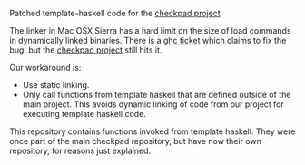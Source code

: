 Patched template-haskell code for the [checkpad project](http://cpmed.de)

The linker in Mac OSX Sierra has a hard limit on the size of load commands
in dynamically linked binaries. There is a
[ghc ticket](https://ghc.haskell.org/trac/ghc/ticket/12479) which claims to
fix the bug, but the [checkpad project](http://cpmed.de) still hits it.

Our workaround is:

* Use static linking.
* Only call functions from template haskell that are defined outside of the main project.
  This avoids dynamic linking of code from our project for executing
  template haskell code.

This repository contains functions invoked from template haskell. They
were once part of the main checkpad repository, but have now their own
repository, for reasons just explained.
